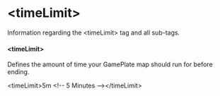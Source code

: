 
<div class="container-fluid">
	<h1>&lt;timeLimit&gt;</h1>
	<p>Information regarding the <span class="hljs-tag">&lt;<span class="hljs-name">timeLimit</span>&gt;</span> tag and all sub-tags.</p>
	<div id="timeLimit" class="bd-callout bd-callout-primary">
		<h4>&lt;timeLimit&gt;</h4>
		<p>Defines the amount of time your GamePlate map should run for before ending.</p>
		<span class="hljs-tag">&lt;<span class="hljs-name">timeLimit</span>&gt;</span>5m <span class="hljs-comment">&lt;!-- 5 Minutes --&gt;</span><span class="hljs-tag">&lt;/<span class="hljs-name">timeLimit</span>&gt;</span>
	</div>
</div>